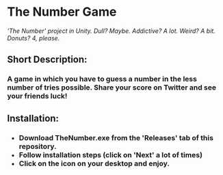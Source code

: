 <h1> The Number Game </h1>

*'The Number' project in Unity. Dull? Maybe. Addictive? A lot. Weird? A bit. Donuts? 4, please.*

<h2>Short Description:</h2>
<h3>A game in which you have to guess a number in the less number of tries possible. Share your score on Twitter and see your friends luck! </h3>

<h2>Installation: </h2>
<h3>

- Download TheNumber.exe from the 'Releases' tab of this repository.
- Follow installation steps (click on 'Next' a lot of times)
- Click on the icon on your desktop and enjoy.

</h3>




